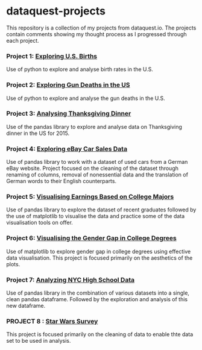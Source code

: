 # dataquest-projects
This repository is a collection of my projects from dataquest.io.
The projects contain comments showing my thought process as I progressed through each project.


### Project 1: [Exploring U.S. Births](https://github.com/IsraelAde/dataquest-projects/blob/add-projects/Project%201%20-%20Exploring%20US%20Birth%20Rates/Explore%20U.S.%20Births.ipynb)

Use of python to explore and analyse birth rates in the U.S.

### Project 2: [Exploring Gun Deaths in the US](https://github.com/IsraelAde/dataquest-projects/blob/add-projects/Project%202%20-%20Exploring%20Gun%20Deaths%20in%20the%20US/Exploring%20Gun%20Deaths%20in%20the%20US.ipynb)

Use of python to explore and analyse the gun deaths in the U.S.

### Project 3: [Analysing Thanksgiving Dinner](https://github.com/IsraelAde/dataquest-projects/blob/add-projects/Project%203%20-%20Analysing%20Thanksgiving%20Dinner/Analyzing%20Thanksgiving%20Dinner.ipynb)

Use of the pandas library to explore and analyse data on Thanksgiving dinner in the US for 2015. 

### Project 4: [Exploring eBay Car Sales Data](https://github.com/IsraelAde/dataquest-projects/blob/add-projects/Project%204-%20Exploring%20eBay%20Car%20Sales%20Data/Exploring%20eBay%20Car%20Sales%20Data.ipynb)

Use of pandas library to work with a dataset of used cars from a German eBay website. Project focused on the cleaning of the dataset through renaming of columns, removal of nonessential data and the translation of German words to their English counterparts.

### Project 5: [Visualising Earnings Based on College Majors](https://github.com/IsraelAde/dataquest-projects/blob/add-projects/Project%205%20-%20Visualising%20Earnings%20Based%20on%20College%20Majors/Visualising%20Earnings%20Based%20on%20College%20Majors.ipynb)

Use of pandas library to explore the dataset of recent graduates followed by the use of matplotlib to visualise the data and practice some of the data visualisation tools on offer.

### Project 6: [Visualising the Gender Gap in College Degrees](https://github.com/IsraelAde/dataquest-projects/blob/add-projects/Project%206%20-%20Visualising%20the%20Gender%20Gap%20in%20College%20Degrees/Visualising%20the%20Gender%20Gap%20in%20College%20Degrees.ipynb)

Use of matplotlib to explore gender gap in college degrees using effective data visualisation. This project is focused primarily on the aesthetics of the plots.

### Project 7: [Analyzing NYC High School Data](https://github.com/IsraelAde/dataquest-projects/blob/add-projects/Project%207%20-%20Analyzing%20NYC%20High%20School%20Data/Analyzing%20NYC%20High%20School%20Data.ipynb)

Use of pandas library in the combination of various datasets into a single, clean pandas dataframe. Followed by the exploration and analysis of this new dataframe.

### PROJECT 8 : [Star Wars Survey](https://github.com/IsraelAde/dataquest-projects/blob/add-projects/Project%208%20-%20Star%20Wars%20Survey/Star%20Wars%20Survey.ipynb)

This project is focused primarily on the cleaning of data to enable thte data set to be used in analysis.
